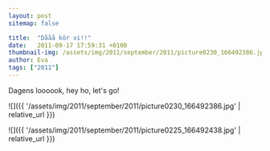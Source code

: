 ```yaml
---
layout: post
sitemap: false

title:  "Dååå kör vi!!"
date:   2011-09-17 17:59:31 +0100
thumbnail-img: /assets/img/2011/september/2011/picture0230_166492386.jpg
author: Eva
tags: ["2011"]
---
```


Dagens loooook, hey ho, let's go!

![]({{ '/assets/img/2011/september/2011/picture0230_166492386.jpg'  | relative_url }})

![]({{ '/assets/img/2011/september/2011/picture0225_166492438.jpg'  | relative_url }})

